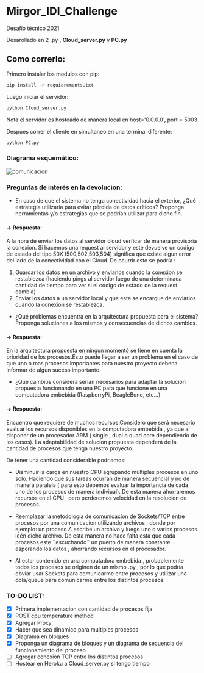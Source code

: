 # Mirgor_IDI_Challenge
Desafío técnico 2021


Desarollado en 2 .py , **Cloud_server.py** y **PC.py**





## Como correrlo:

Primero instalar los modulos con pip:
```python
pip install -r requierements.txt
```

Luego iniciar el servidor:

```python
python Cloud_server.py
```
Nota:el servidor es hosteado de manera local en host='0.0.0.0', port = 5003

Despues correr el cliente en simultaneo en una terminal diferente:
```python
python PC.py
```

### Diagrama esquemático:

![comunicacíon](https://user-images.githubusercontent.com/21143405/144876666-8fa1cf70-22ff-4f36-91fb-60b0eee099b0.jpg) 


### Preguntas de interés en la devolucion:

* En caso de que el sistema no tenga conectividad hacia el exterior, ¿Qué estrategia utilizaría para evitar pérdida de datos críticos? Proponga herramientas y/o estrategias que se podrían utilizar para dicho fin.

#### -> Respuesta:

A la hora de enviar los datos al servidor cloud verficar de manera provisoria la conexion. Si hacemos una request al servidor y este devuelve un codigo de estado del tipo 50X (500,502,503,504) significa que existe algun error del lado de la conectividad con el Cloud.
De ocurrir esto se podría :

1) Guardar los datos en un archivo y enviarlos cuando la conexion se restablezca (haciendo pings al servidor luego de una determinada cantidad de tiempo para ver si el codigo de estado de la request cambia)
2) Enviar los datos a un servidor local y que este se encargue de enviarlos cuando la conexion se restablezca.



* ¿Qué problemas encuentra en la arquitectura propuesta para el sistema? Proponga soluciones a los mismos y consecuencias de dichos cambios.


#### -> Respuesta: 
En la arquitectura propuesta en ningun momentó se tiene en cuenta la prioridad de los procesos.Esto puede llegar a ser un problema en el caso de que uno o mas procesos importantes para nuestro proyecto debena informar de algun suceso importante.

* ¿Qué cambios considera serían necesarios para adaptar la solución propuesta funcionando en una PC para que funcione en una computadora embebida (RaspberryPi, BeagleBone, etc...)


#### -> Respuesta:
Encuentro que requiere de muchos recursos.Considero que será necesario evaluar los recursos disponibles en la computadora embebida , ya que al disponer de un procesador ARM ( single , dual o quad core dependiendo de los casos). La adaptabilidad de solucíon propuesta dependerá de la cantidad de procesos que tenga nuestro proyecto.

De tener una cantidad considerable podriamos:

* Disminuir la carga en nuestro CPU agrupando multiples procesos en uno solo. Haciendo que sus tareas ocurran de manera secuencial y no de manera paralela ( para esto debemos evaluar la importancia de cada uno de los procesos de manera indiviual). De esta manera ahorraremos recursos en el CPU , pero perderemos velocidad en la resolucíon de procesos.

* Reemplazar la metodología de comunicacíon de Sockets/TCP entre procesos por una comunicacíon utilizando archivos , donde por ejemplo: un proceso *A* escribe un archivo y luego uno o varios procesos leén dicho archivo. De esta manera no hace falta esta que cada procesos este ¨escuchando¨ un puerto de manera constante esperando los datos , ahorrando recursos en el procesador.

* Al estar contenido en una computadora embebida , probablemente todos los procesos se originen de un mismo .py , por lo que podría obviar usar Sockets para comunicarme entre procesos y utilizar una cola/queue para comunicarme entre los distintos procesos.




### TO-DO LIST:

- [x] Primera implementacion con cantidad de procesos fija
- [x] POST cpu temperature method
- [x] Agregar Proxy
- [x] Hacer que sea dinamico para multiples procesos
- [x] Diagrama en bloques
- [x] Proponga un diagrama de bloques y un diagrama de secuencia del funcionamiento del proceso.
- [ ] Agregar conexion TCP entre los distintos procesos
- [ ] Hostear en Heroku a Cloud_server.py si tengo tiempo
